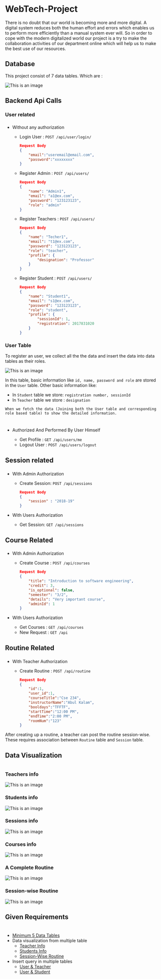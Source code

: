 # WebTech-Project

There is no doubt that our world is becoming more and more digital. A
digital system reduces both the human effort and errors which enables us to
perform more efficiently than a manual system ever will. So in order to cope
with the modern digitalized world our project is a try to make the collaboration
activities of our department online which will help us to make the best use of
our resources.

## Database

This project consist of 7 data tables. Which are :

![This is an image](./images/finalDB.png)

## Backend Api Calls

### User related

###

- Without any authorization

  - Login User : `POST /api/user/login/`

    ```json
    Request Body
    {
        "email":"useremail@email.com",
        "password":"xxxxxxxx"
    }
    ```

  - Register Admin : `POST /api/users/`

    ```json
    Request Body
    {
        "name": "Admin1",
        "email": "a1@ex.com",
        "password": "123123123",
        "role": "admin"
    }
    ```

  - Register Teachers : `POST /api/users/`

    ```json
    Request Body
    {
        "name": "Techer1",
        "email": "t1@ex.com",
        "password": "123123123",
        "role": "teacher",
        "profile": {
            "designation": "Professor"
        }
    }
    ```

  - Register Student : `POST /api/users/`

    ```json
    Request Body
    {
        "name": "Student1",
        "email": "s1@ex.com",
        "password": "123123123",
        "role": "student",
        "profile": {
            "sessionId": 1,
            "registration": 2017831020
        }
    }
    ```

### User Table

To register an user, we collect all the the data and insert the data into data tables as their roles.

![This is an image](./images/user_T.png)

In this table, basic information like `id, name, password and role` are stored in the `User` table. Other basic information like:

- In `Student` table we store: `registration number, sessionId`
- In `Teacher` table we store : `designation`

```
When we fetch the data (Joining both the User table and corresponding role based table) to show the detailed information.
```

#

- Authorized And Performed By User Himself

  - Get Profile : `GET /api/users/me`
  - Logout User : `POST /api/users/logout`

## Session related

###

- With Admin Authorization

  - Create Session: `POST /api/sessions`

    ```json
    Request Body
    {
        "session" : "2018-19"
    }
    ```

- With Users Authorization
  - Get Session: `GET /api/sessions`

## Course Related

###

- With Admin Authorization

  - Create Course : `POST /api/courses`

    ```json
    Request Body
    {
        "title": "Introduction to software engineering",
        "credit": 3,
        "is_optional": false,
        "semester": "3/2",
        "details": "Very important course",
        "adminId": 1
    }
    ```

- With Users Authorization
  - Get Courses : `GET /api/courses`
  - New Request : `GET /api`

## Routine Related

###

- With Teacher Authorization

  - Create Routine : `POST /api/routine`

    ```json
    Request Body
    {
        "id":1,
        "user_id":1,
        "courseTitle":"Cse 234",
        "instructorName":"Abul Kalam",
        "booldays":"TFFTF",
        "startTime":"12:00 PM",
        "endTime":"2:00 PM",
        "roomNum":"123"
    }
    ```

After creating up a routine, a teacher can post the routine session-wise. These requires association between `Routine` table and `Session` table.

## Data Visualization

#

### Teachers info

![This is an image](./images/T_L.png)

### Students info

![This is an image](./images/S_L.png)

### Sessions info

![This is an image](./images/Session.png)

### Courses info

![This is an image](./images/Courses.png)

### A Complete Routine

![This is an image](./images/ClassRoutine.png)

### Session-wise Routine

![This is an image](./images/addRoutine.png)

## Given Requirements

#

- [Minimum 5 Data Tables](#database)
- Data visualization from multiple table
  - [Teacher Info](#teachers-info)
  - [Students Info](#students-info)
  - [Session-Wise Routine](#session-wise-routine)
- Insert query in multiple tables
  - [User & Teacher](#user-table)
  - [User & Student](#user-table)
